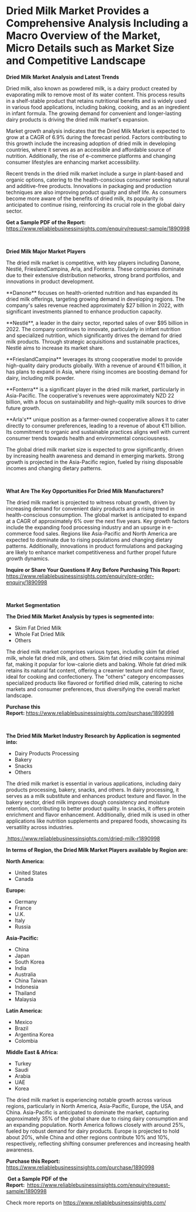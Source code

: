 <p><h1>Dried Milk Market Provides a Comprehensive Analysis Including a Macro Overview of the Market, Micro Details such as Market Size and Competitive Landscape</h1></p><p><strong>Dried Milk Market Analysis and Latest Trends</strong></p>
<p><p>Dried milk, also known as powdered milk, is a dairy product created by evaporating milk to remove most of its water content. This process results in a shelf-stable product that retains nutritional benefits and is widely used in various food applications, including baking, cooking, and as an ingredient in infant formula. The growing demand for convenient and longer-lasting dairy products is driving the dried milk market's expansion.</p><p>Market growth analysis indicates that the Dried Milk Market is expected to grow at a CAGR of 6.9% during the forecast period. Factors contributing to this growth include the increasing adoption of dried milk in developing countries, where it serves as an accessible and affordable source of nutrition. Additionally, the rise of e-commerce platforms and changing consumer lifestyles are enhancing market accessibility.</p><p>Recent trends in the dried milk market include a surge in plant-based and organic options, catering to the health-conscious consumer seeking natural and additive-free products. Innovations in packaging and production techniques are also improving product quality and shelf life. As consumers become more aware of the benefits of dried milk, its popularity is anticipated to continue rising, reinforcing its crucial role in the global dairy sector.</p></p>
<p><strong>Get a Sample PDF of the Report:&nbsp;</strong> <a href="https://www.reliablebusinessinsights.com/enquiry/request-sample/1890998?utm_campaign=2094&utm_medium=2&utm_source=Github&utm_content=ia&utm_term=15022025&utm_id=dried-milk">https://www.reliablebusinessinsights.com/enquiry/request-sample/1890998</a></p>
<p>&nbsp;</p>
<p><strong>Dried Milk Major Market Players</strong></p>
<p><p>The dried milk market is competitive, with key players including Danone, Nestlé, FrieslandCampina, Arla, and Fonterra. These companies dominate due to their extensive distribution networks, strong brand portfolios, and innovations in product development. </p><p>**Danone** focuses on health-oriented nutrition and has expanded its dried milk offerings, targeting growing demand in developing regions. The company's sales revenue reached approximately $27 billion in 2022, with significant investments planned to enhance production capacity.</p><p>**Nestlé**, a leader in the dairy sector, reported sales of over $95 billion in 2022. The company continues to innovate, particularly in infant nutrition and specialized nutrition, which significantly drives the demand for dried milk products. Through strategic acquisitions and sustainable practices, Nestlé aims to increase its market share.</p><p>**FrieslandCampina** leverages its strong cooperative model to provide high-quality dairy products globally. With a revenue of around €11 billion, it has plans to expand in Asia, where rising incomes are boosting demand for dairy, including milk powder.</p><p>**Fonterra** is a significant player in the dried milk market, particularly in Asia-Pacific. The cooperative's revenues were approximately NZD 22 billion, with a focus on sustainability and high-quality milk sources to drive future growth.</p><p>**Arla's** unique position as a farmer-owned cooperative allows it to cater directly to consumer preferences, leading to a revenue of about €11 billion. Its commitment to organic and sustainable practices aligns well with current consumer trends towards health and environmental consciousness.</p><p>The global dried milk market size is expected to grow significantly, driven by increasing health awareness and demand in emerging markets. Strong growth is projected in the Asia-Pacific region, fueled by rising disposable incomes and changing dietary patterns.</p></p>
<p>&nbsp;</p>
<p><strong>What Are The Key Opportunities For Dried Milk Manufacturers?</strong></p>
<p><p>The dried milk market is projected to witness robust growth, driven by increasing demand for convenient dairy products and a rising trend in health-conscious consumption. The global market is anticipated to expand at a CAGR of approximately 6% over the next five years. Key growth factors include the expanding food processing industry and an upsurge in e-commerce food sales. Regions like Asia-Pacific and North America are expected to dominate due to rising populations and changing dietary patterns. Additionally, innovations in product formulations and packaging are likely to enhance market competitiveness and further propel future growth dynamics.</p></p>
<p><strong>Inquire or Share Your Questions If Any Before Purchasing This Report:</strong> <a href="https://www.reliablebusinessinsights.com/enquiry/pre-order-enquiry/1890998?utm_campaign=2094&utm_medium=2&utm_source=Github&utm_content=ia&utm_term=15022025&utm_id=dried-milk">https://www.reliablebusinessinsights.com/enquiry/pre-order-enquiry/1890998</a></p>
<p>&nbsp;</p>
<p><strong>Market Segmentation</strong></p>
<p><strong>The Dried Milk Market Analysis by types is segmented into:</strong></p>
<p><ul><li>Skim Fat Dried Milk</li><li>Whole Fat Dried Milk</li><li>Others</li></ul></p>
<p><p>The dried milk market comprises various types, including skim fat dried milk, whole fat dried milk, and others. Skim fat dried milk contains minimal fat, making it popular for low-calorie diets and baking. Whole fat dried milk retains its natural fat content, offering a creamier texture and richer flavor, ideal for cooking and confectionery. The "others" category encompasses specialized products like flavored or fortified dried milk, catering to niche markets and consumer preferences, thus diversifying the overall market landscape.</p></p>
<p><strong>Purchase this Report:&nbsp;</strong><a href="https://www.reliablebusinessinsights.com/purchase/1890998?utm_campaign=2094&utm_medium=2&utm_source=Github&utm_content=ia&utm_term=15022025&utm_id=dried-milk">https://www.reliablebusinessinsights.com/purchase/1890998</a></p>
<p>&nbsp;</p>
<p><strong>The Dried Milk Market Industry Research by Application is segmented into:</strong></p>
<p><ul><li>Dairy Products Processing</li><li>Bakery</li><li>Snacks</li><li>Others</li></ul></p>
<p><p>The dried milk market is essential in various applications, including dairy products processing, bakery, snacks, and others. In dairy processing, it serves as a milk substitute and enhances product texture and flavor. In the bakery sector, dried milk improves dough consistency and moisture retention, contributing to better product quality. In snacks, it offers protein enrichment and flavor enhancement. Additionally, dried milk is used in other applications like nutrition supplements and prepared foods, showcasing its versatility across industries.</p></p>
<p><a href="https://www.reliablebusinessinsights.com/dried-milk-r1890998?utm_campaign=2094&utm_medium=2&utm_source=Github&utm_content=ia&utm_term=15022025&utm_id=dried-milk">&nbsp;https://www.reliablebusinessinsights.com/dried-milk-r1890998</a></p>
<p><strong>In terms of Region, the Dried Milk Market Players available by Region are:</strong></p>
<p>
    <p> <strong> North America: </strong>
        <ul>
            <li>United States</li>
            <li>Canada</li>
        </ul>
        </p> 
    <p> <strong> Europe: </strong>
        <ul>
            <li>Germany</li>
            <li>France</li>
            <li>U.K.</li>
            <li>Italy</li>
            <li>Russia</li>
        </ul>
        </p> 
    <p> <strong> Asia-Pacific: </strong>
        <ul>
            <li>China</li>
            <li>Japan</li>
            <li>South Korea</li>
            <li>India</li>
            <li>Australia</li>
            <li>China Taiwan</li>
            <li>Indonesia</li>
            <li>Thailand</li>
            <li>Malaysia</li>
        </ul>
        </p> 
    <p> <strong> Latin America: </strong>
        <ul>
            <li>Mexico</li>
            <li>Brazil</li>
            <li>Argentina Korea</li>
            <li>Colombia</li>
        </ul>
        </p> 
    <p> <strong> Middle East & Africa: </strong>
        <ul>
            <li>Turkey</li>
            <li>Saudi</li>
            <li>Arabia</li>
            <li>UAE</li>
            <li>Korea</li>
        </ul>
    </p>
    </p>
<p><p>The dried milk market is experiencing notable growth across various regions, particularly in North America, Asia-Pacific, Europe, the USA, and China. Asia-Pacific is anticipated to dominate the market, capturing approximately 35% of the global share due to rising dairy consumption and an expanding population. North America follows closely with around 25%, fueled by robust demand for dairy products. Europe is projected to hold about 20%, while China and other regions contribute 10% and 10%, respectively, reflecting shifting consumer preferences and increasing health awareness.</p></p>
<p><strong>Purchase this Report: </strong><a href="https://www.reliablebusinessinsights.com/purchase/1890998?utm_campaign=2094&utm_medium=2&utm_source=Github&utm_content=ia&utm_term=15022025&utm_id=dried-milk">https://www.reliablebusinessinsights.com/purchase/1890998</a></p>
<p>&nbsp;<strong>Get a Sample PDF of the Report:&nbsp;&nbsp;</strong><a href="https://www.reliablebusinessinsights.com/enquiry/request-sample/1890998?utm_campaign=2094&utm_medium=2&utm_source=Github&utm_content=ia&utm_term=15022025&utm_id=dried-milk">https://www.reliablebusinessinsights.com/enquiry/request-sample/1890998</a></p>
<p><strong></strong></p>
<p>Check more reports on <a href="https://www.reliablebusinessinsights.com/?utm_campaign=2094&utm_medium=2&utm_source=Github&utm_content=ia&utm_term=15022025&utm_id=dried-milk">https://www.reliablebusinessinsights.com/</a></p>